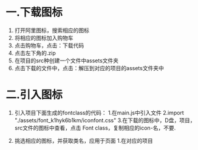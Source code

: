 # 一.下载图标
1. 打开阿里图标，搜索相应的图标
2. 将相应的图标加入购物车
3. 点击购物车，点击：下载代码
4. 点击左下角的.zip
5. 在项目的src种创建一个文件中assets文件夹
6. 点击下载的文件中，点击：解压到对应的项目的assets文件夹中


# 二.引入图标
1. 引入项目下面生成的fontclass的代码：
                                  1.在main.js中引入文件
                                  2.import "./assets/font_k1hyk6b1km/iconfont.css"
                                  3.在下载的图标中，D盘，项目，src文件的图标中查看，点击 Font class，复制相应的icon-名，不要.

2. 挑选相应的图标，并获取类名，应用于页面
                                  1.在对应的项目<template>中，建立标签，取class名，在""内，写 iconfont icon-名
                                   <span class="iconfont icon-caidan"></span>

<template>
  <header>
    猫眼电影
    <span class="iconfont icon-caidan"></span>
  </header>
</template>

<script>
export default {
  name: "HomeIndex",
};
</script>

<style lang="less" scoped>
header {
  width: 100%;
  height: 50px;
  background: #e54847;
  display: flex;
  justify-content: center;
  align-items: center;
  font-size: 18px;
  color: #fff;
  position: relative;

  .iconfont {
    position: absolute;
    top: calc(100% - 24px) / 2;
    right: 15px;
    font-size: 24px;
  }
}
</style>

